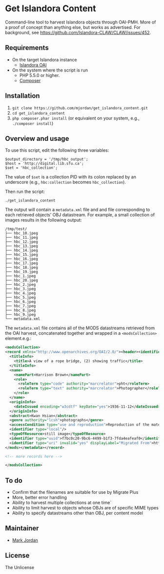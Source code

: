 # Get Islandora Content

Command-line tool to harvest Islandora objects through OAI-PMH. More of a proof of concept than anything else, but works as advertised. For background, see https://github.com/Islandora-CLAW/CLAW/issues/452.

## Requirements

* On the target Islandora instance
  * [Islandora OAI](https://github.com/Islandora/islandora_oai)
* On the system where the script is run
  * PHP 5.5.0 or higher.
  * [Composer](https://getcomposer.org)

## Installation

1. `git clone https://github.com/mjordan/get_islandora_content.git`
1. `cd get_islandora_content`
1. `php composer.phar install` (or equivalent on your system, e.g., `./composer install`)

## Overview and usage

To use this script, edit the following three variables:

```
$output_directory = '/tmp/hbc_output';
$host = 'http://digital.lib.sfu.ca';
$set = 'hbc_collection';
```

The value of `$set` is a collection PID with its colon replaced by an underscore (e.g., `hbc:collection` becomes `hbc_collection`).

Then run the script:

`./get_islandora_content`

The output will contain a `metadata.xml` file and and file corresponding to each retrieved objects' OBJ datastream. For example, a small collection of images results in the following output:

```
/tmp/test/
├── hbc_10.jpeg
├── hbc_11.jpeg
├── hbc_12.jpeg
├── hbc_13.jpeg
├── hbc_14.jpeg
├── hbc_15.jpeg
├── hbc_16.jpeg
├── hbc_17.jpeg
├── hbc_18.jpeg
├── hbc_19.jpeg
├── hbc_1.jpeg
├── hbc_20.jpeg
├── hbc_2.jpeg
├── hbc_3.jpeg
├── hbc_4.jpeg
├── hbc_5.jpeg
├── hbc_6.jpeg
├── hbc_7.jpeg
├── hbc_8.jpeg
├── hbc_9.jpeg
└── metadata.xml
```

The `metadata.xml` file contains all of the MODS datastreams retrieved from the OAI harvest, concatenated together and wrapped in a `<modsCollection>` element.e.g.:

```xml
<modsCollection>
<record xmlns="http://www.openarchives.org/OAI/2.0/"><header><identifier>oai:digital.lib.sfu.ca:hbc_2</identifier><datestamp>2017-08-01T11:02:59Z</datestamp><setSpec>hbc_collection</setSpec></header><metadata><mods xmlns="http://www.loc.gov/mods/v3" xmlns:mods="http://www.loc.gov/mods/v3" xmlns:xsi="http://www.w3.org/2001/XMLSchema-instance" xmlns:xlink="http://www.w3.org/1999/xlink">
  <titleInfo>
    <title>A view of a rope bridge, (2) showing traffic</title>
  </titleInfo>
  <name>
    <namePart>Harrison Brown</namePart>
    <role>
      <roleTerm type="code" authority="marcrelator">pht</roleTerm>
      <roleTerm type="text" authority="marcrelator">Photographer</roleTerm>
    </role>
  </name>
  <originInfo>
    <dateIssued encoding="w3cdtf" keyDate="yes">1936-11-12</dateIssued>
  </originInfo>
  <abstract>Kwan Hsian</abstract>
  <genre authority="lcsh">photographs</genre>
  <accessCondition type="use and reproduction">Reproduction of the material is subject to the approval of the Special Collections and Rare Books Librarian</accessCondition>
  <identifier type="local"/>
  <typeOfResource>still image</typeOfResource>
  <identifier type="uuid">f7bc0c20-9bc6-4499-b1f3-7fda4eafeaf0</identifier>
  <identifier type="uri" invalid="yes" displayLabel="Migrated From">http://content.lib.sfu.ca/cdm/ref/collection/hbc/id/1</identifier>
</mods></metadata></record>

<!-- more records here -->

</modsCollection>
```


## To do

* Confirm that the filenames are suitable for use by Migrate Plus
* More, better error handling
* Ability to harvest multiple collections at one time`
* Ability to limit harvest to objects whose OBJs are of specific MIME types
* Ability to specify datastreams other than OBJ, per content model

## Maintainer

* [Mark Jordan](https://github.com/mjordan)

## License

The Unlicense
